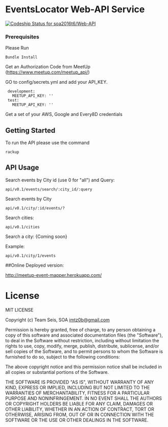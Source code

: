 # EventsLocator Web-API Service

[ ![Codeship Status for soa2016t6/Web-API](https://app.codeship.com/projects/f8c65920-8564-0134-0e96-0ea196d1355a/status?branch=master)](https://app.codeship.com/projects/183356)

### Prerequisites

Please Run
```
Bundle Install
```
Get an Authorization Code from MeetUp (https://www.meetup.com/meetup_api/)

GO to config/secrets.yml and add your API_KEY.
```
 development:
   MEETUP_API_KEY: ''
 test:
   MEETUP_API_KEY: ''
```
Get a set of your AWS, Google and Every8D credentials


## Getting Started

To run the API please use the command
```
rackup
```

## API Usage

Search events by City id (use 0 for "all") and Query:
```
api/v0.1/events/search/:city_id/:query
```

Search events by City
```
api/v0.1/city/:id/events/?
```

Search cities:
```
api/v0.1/cities
```

Search a city:
{Coming soon}

Example:
```
api/v0.1/city/1/events
```

##Online Deployed version:

http://meetup-event-mapper.herokuapp.com/

# License
MIT LICENSE

Copyright (c) Team Seis, SOA <imtz0b@gmail.com>

Permission is hereby granted, free of charge, to any person obtaining a copy
of this software and associated documentation files (the "Software"), to deal
in the Software without restriction, including without limitation the rights
to use, copy, modify, merge, publish, distribute, sublicense, and/or sell
copies of the Software, and to permit persons to whom the Software is
furnished to do so, subject to the following conditions:

The above copyright notice and this permission notice shall be included in
all copies or substantial portions of the Software.

THE SOFTWARE IS PROVIDED "AS IS", WITHOUT WARRANTY OF ANY KIND, EXPRESS OR
IMPLIED, INCLUDING BUT NOT LIMITED TO THE WARRANTIES OF MERCHANTABILITY,
FITNESS FOR A PARTICULAR PURPOSE AND NONINFRINGEMENT. IN NO EVENT SHALL THE
AUTHORS OR COPYRIGHT HOLDERS BE LIABLE FOR ANY CLAIM, DAMAGES OR OTHER
LIABILITY, WHETHER IN AN ACTION OF CONTRACT, TORT OR OTHERWISE, ARISING FROM,
OUT OF OR IN CONNECTION WITH THE SOFTWARE OR THE USE OR OTHER DEALINGS IN
THE SOFTWARE.
